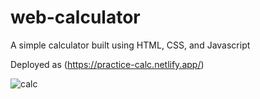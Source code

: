 # web-calculator
A simple calculator built using HTML, CSS, and Javascript

Deployed as (https://practice-calc.netlify.app/)

![calc](https://github.com/user-attachments/assets/ac3659f4-093a-4892-b347-5346ef878baf)

